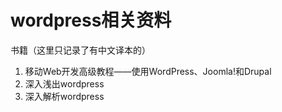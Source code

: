wordpress相关资料
=======

书籍（这里只记录了有中文译本的）
1. 移动Web开发高级教程——使用WordPress、Joomla!和Drupal
2. 深入浅出wordpress
3. 深入解析wordpress
